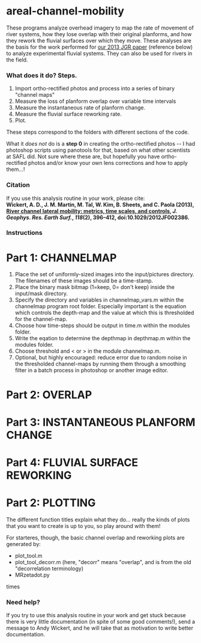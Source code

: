 areal-channel-mobility
======================

These programs analyze overhead imagery to map the rate of movement of river systems, how they lose overlap with their original planforms, and how they rework the fluvial surfaces over which they move. These analyses are the basis for the work performed for [our 2013 JGR paper](http://onlinelibrary.wiley.com/doi/10.1029/2012JF002386) (reference below) to analyze experimental fluvial systems. They can also be used for rivers in the field.

### What does it do? Steps.

1. Import ortho-rectified photos and process into a series of binary "channel maps"
2. Measure the loss of planform overlap over variable time intervals
3. Measure the instantaneous rate of planform change.
4. Measure the fluvial surface reworking rate.
5. Plot.

These steps correspond to the folders with different sections of the code.

What it *does not* do is a **step 0** in creating the ortho-rectified photos -- I had photoshop scripts using panotools for that, based on what other scientists at SAFL did. Not sure where these are, but hopefully you have ortho-rectified photos and/or know your own lens corrections and how to apply them...!

### Citation

If you use this analysis routine in your work, please cite:<br>
**Wickert, A. D., J. M. Martin, M. Tal, W. Kim, B. Sheets, and C. Paola (2013), [River channel lateral mobility: metrics, time scales, and controls](http://onlinelibrary.wiley.com/doi/10.1029/2012JF002386), *J. Geophys. Res. Earth Surf.*, *118*(2), 396–412, doi:10.1029/2012JF002386.**

### Instructions

# Part 1: CHANNELMAP

1) Place the set of uniformly-sized images into the input/pictures directory. The filenames of these images should be a time-stamp.
2) Place the binary mask bitmap (1=keep, 0= don't keep) inside the input/mask directory.
3) Specify the directory and variables in channelmap_vars.m within the channelmap program root folder. Especially important is the equation which controls the depth-map and the value at which this is thresholded for the channel-map.
4) Choose how time-steps should be output in time.m within the modules folder.
5) Write the eqation to determine the depthmap in depthmap.m within the modules folder.
6) Choose threshold and < or > in the module channelmap.m.
6) Optional, but highly encouraged: reduce error due to random noise in the thresholded channel-maps by running them through a smoothing filter in a batch process in photoshop or another image editor.

# Part 2: OVERLAP

# Part 3: INSTANTANEOUS PLANFORM CHANGE

# Part 4: FLUVIAL SURFACE REWORKING

# Part 2: PLOTTING

The different function titles explain what they do... really the kinds of plots that you want to create is up to you, so play around with them!

For starteres, though, the basic channel overlap and reworking plots are generated by:
* plot_tool.m
* plot_tool_decorr.m (here, "decorr" means "overlap", and is from the old "decorrelation terminology)
* MRzetadot.py

times 

### Need help?

If you try to use this analysis routine in your work and get stuck because there is very little documentation (in spite of some good comments!), send a message to Andy Wickert, and he will take that as motivation to write better documentation.
